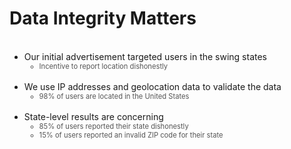 # Data Integrity Matters

<ul>
  <br>
  <li v-click="1">Our initial advertisement targeted users in the swing states
    <ul>
      <li class="nested-gray" v-click="2">Incentive to report location dishonestly</li>
    </ul>
  </li>
  <br>
  <li v-click="3">We use IP addresses and geolocation data to validate the data
    <ul>
      <li class="nested-gray" v-click="4">98% of users are located in the United States</li>
    </ul>
  </li>
  <br>
  <li v-click="5">State-level results are concerning
    <ul>
      <li class="nested-gray" v-click="6">85% of users reported their state dishonestly</li>
      <li class="nested-gray" v-click="7">15% of users reported an invalid ZIP code for their state</li>
    </ul>
  </li>
</ul>


<SlideCurrentNo class="absolute bottom-8 right-10"/>

<style scoped>
.nested-gray {
  font-size: 0.8em;
  color: #555555 !important;
}
</style>